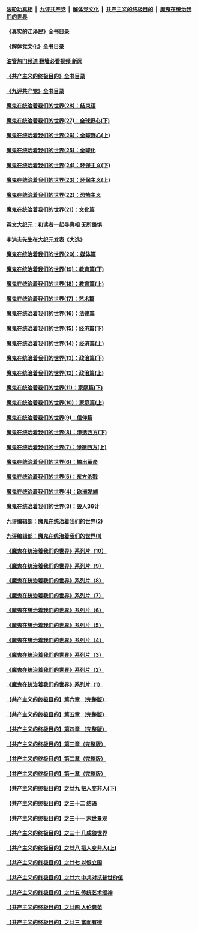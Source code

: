 ####  [法轮功真相](../../../../basic/blob/master/README.md?t=08031101) &nbsp;|&nbsp; [九评共产党](../../../../9ping.md/blob/master/README.md?t=08031101) &nbsp;|&nbsp; [解体党文化](../../../../jtdwh.md/blob/master/README.md?t=08031101)  &nbsp;|&nbsp; [共产主义的终极目的](../../../../gczydzjmd.md/blob/master/README.md?t=08031101) &nbsp;|&nbsp; [魔鬼在统治我们的世界](../../../../mgztzwmdsj.md/blob/master/README.md?t=08031101) 

#### [《真实的江泽民》全书目录](../pages/nsc422/n13721399.md?t=08031101) 

#### [《解体党文化》全书目录](../pages/nsc422/n13721157.md?t=08031101) 

#### [油管热门频道 翻墙必看视频 新闻](http://45.76.130.85:81/youtube.html?08031101)

#### [《共产主义的终极目的》全书目录](../pages/nsc422/n13721048.md?t=08031101) 

#### [《九评共产党》全书目录](../pages/nsc422/n13708085.md?t=08031101) 

#### [魔鬼在统治着我们的世界(28)：结束语](../pages/nsc422/n10936246.md?t=08031101) 

#### [魔鬼在统治着我们的世界(27)：全球野心(下)](../pages/nsc422/n10928319.md?t=08031101) 

#### [魔鬼在统治着我们的世界(26)：全球野心(上)](../pages/nsc422/n10900318.md?t=08031101) 

#### [魔鬼在统治着我们的世界(25)：全球化](../pages/nsc422/n10788205.md?t=08031101) 

#### [魔鬼在统治着我们的世界(24)：环保主义(下)](../pages/nsc422/n10695307.md?t=08031101) 

#### [魔鬼在统治着我们的世界(23)：环保主义(上)](../pages/nsc422/n10688613.md?t=08031101) 

#### [魔鬼在统治着我们的世界(22)：恐怖主义](../pages/nsc422/n10614727.md?t=08031101) 

#### [魔鬼在统治着我们的世界(21)：文化篇](../pages/nsc422/n10597706.md?t=08031101) 

#### [英文大纪元：和读者一起寻真相 无所畏惧](../pages/nsc422/n12542027.md?t=08031101) 

#### [李洪志先生在大纪元发表《大选》](../pages/nsc422/n12534746.md?t=08031101) 

#### [魔鬼在统治着我们的世界(20)：媒体篇](../pages/nsc422/n10586579.md?t=08031101) 

#### [魔鬼在统治着我们的世界(19)：教育篇(下)](../pages/nsc422/n10564808.md?t=08031101) 

#### [魔鬼在统治着我们的世界(18)：教育篇(上)](../pages/nsc422/n10526970.md?t=08031101) 

#### [魔鬼在统治着我们的世界(17)：艺术篇](../pages/nsc422/n10499093.md?t=08031101) 

#### [魔鬼在统治着我们的世界(16)：法律篇](../pages/nsc422/n10485969.md?t=08031101) 

#### [魔鬼在统治着我们的世界(15)：经济篇(下)](../pages/nsc422/n10469975.md?t=08031101) 

#### [魔鬼在统治着我们的世界(14)：经济篇(上)](../pages/nsc422/n10457370.md?t=08031101) 

#### [魔鬼在统治着我们的世界(13)：政治篇(下)](../pages/nsc422/n10448270.md?t=08031101) 

#### [魔鬼在统治着我们的世界(12)：政治篇(上)](../pages/nsc422/n10444576.md?t=08031101) 

#### [魔鬼在统治着我们的世界(11)：家庭篇(下)](../pages/nsc422/n10440961.md?t=08031101) 

#### [魔鬼在统治着我们的世界(10)：家庭篇(上)](../pages/nsc422/n10435448.md?t=08031101) 

#### [魔鬼在统治着我们的世界(9)：信仰篇](../pages/nsc422/n10432159.md?t=08031101) 

#### [魔鬼在统治着我们的世界(8)：渗透西方(下)](../pages/nsc422/n10429603.md?t=08031101) 

#### [魔鬼在统治着我们的世界(7)：渗透西方(上)](../pages/nsc422/n10426013.md?t=08031101) 

#### [魔鬼在统治着我们的世界(6)：输出革命](../pages/nsc422/n10421536.md?t=08031101) 

#### [魔鬼在统治着我们的世界(5)：东方杀戮](../pages/nsc422/n10417707.md?t=08031101) 

#### [魔鬼在统治着我们的世界(4)：欧洲发端](../pages/nsc422/n10414890.md?t=08031101) 

#### [魔鬼在统治着我们的世界(3)：毁人36计](../pages/nsc422/n10411583.md?t=08031101) 

#### [九评编辑部：魔鬼在统治着我们的世界(2)](../pages/nsc422/n10410036.md?t=08031101) 

#### [九评编辑部：魔鬼在统治着我们的世界(1)](../pages/nsc422/n10406825.md?t=08031101) 

#### [《魔鬼在统治着我们的世界》系列片（10）](../pages/nsc422/n12292670.md?t=08031101) 

#### [《魔鬼在统治着我们的世界》系列片（9）](../pages/nsc422/n12290859.md?t=08031101) 

#### [《魔鬼在统治着我们的世界》系列片（8）](../pages/nsc422/n12287445.md?t=08031101) 

#### [《魔鬼在统治着我们的世界》系列片（7）](../pages/nsc422/n12283425.md?t=08031101) 

#### [《魔鬼在统治着我们的世界》系列片（6）](../pages/nsc422/n12282314.md?t=08031101) 

#### [《魔鬼在统治着我们的世界》系列片（5）](../pages/nsc422/n12281419.md?t=08031101) 

#### [《魔鬼在统治着我们的世界》系列片（4）](../pages/nsc422/n12274024.md?t=08031101) 

#### [《魔鬼在统治着我们的世界》系列片（3）](../pages/nsc422/n12271322.md?t=08031101) 

#### [《魔鬼在统治着我们的世界》系列片（2）](../pages/nsc422/n12269049.md?t=08031101) 

#### [《魔鬼在统治着我们的世界》系列片（1）](../pages/nsc422/n12267575.md?t=08031101) 

#### [【共产主义的终极目的】第六章 （完整版）](../pages/nsc422/n11428913.md?t=08031101) 

#### [【共产主义的终极目的】第五章 （完整版）](../pages/nsc422/n11428912.md?t=08031101) 

#### [【共产主义的终极目的】第四章 （完整版）](../pages/nsc422/n11428907.md?t=08031101) 

#### [【共产主义的终极目的】第三章（完整版）](../pages/nsc422/n11428848.md?t=08031101) 

#### [【共产主义的终极目的】第二章（完整版）](../pages/nsc422/n11428831.md?t=08031101) 

#### [【共产主义的终极目的】第一章（完整版）](../pages/nsc422/n11417651.md?t=08031101) 

#### [【共产主义的终极目的】之廿九 把人变非人(下)](../pages/nsc422/n11344140.md?t=08031101) 

#### [【共产主义的终极目的】之三十二 结语](../pages/nsc422/n11360535.md?t=08031101) 

#### [【共产主义的终极目的】之三十一 末世景观](../pages/nsc422/n11351129.md?t=08031101) 

#### [【共产主义的终极目的】之三十 几成狼世界](../pages/nsc422/n11348280.md?t=08031101) 

#### [【共产主义的终极目的】之廿八 把人变非人(上)](../pages/nsc422/n11340492.md?t=08031101) 

#### [【共产主义的终极目的】之廿七 以恨立国](../pages/nsc422/n11336944.md?t=08031101) 

#### [【共产主义的终极目的】之廿六 中共对抗普世价值](../pages/nsc422/n11324785.md?t=08031101) 

#### [【共产主义的终极目的】之廿五 传统艺术颂神](../pages/nsc422/n11296396.md?t=08031101) 

#### [【共产主义的终极目的】之廿四 人伦典范](../pages/nsc422/n11296397.md?t=08031101) 

#### [【共产主义的终极目的】之廿三 富而有德](../pages/nsc422/n11283598.md?t=08031101) 

<img src='http://gfw-breaker.win/goodnews/indexes/nsc422.md' width='0px' height='0px'/>
